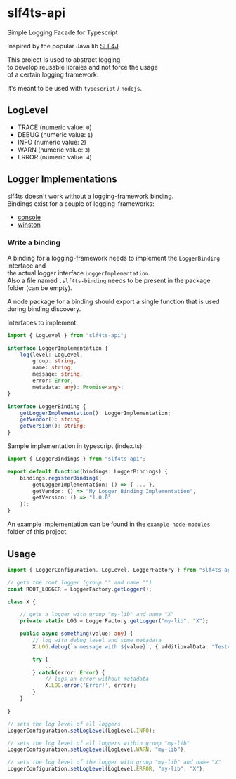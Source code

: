 # slf4ts-api

Simple Logging Facade for Typescript

Inspired by the popular Java lib [SLF4J](https://www.slf4j.org)

This project is used to abstract logging   
to develop reusable libraies and not force the usage   
of a certain logging framework.

It's meant to be used with `typescript` / `nodejs`.

## LogLevel

* TRACE (numeric value: `0`)
* DEBUG (numeric value: `1`)
* INFO (numeric value: `2`)
* WARN (numeric value: `3`)
* ERROR (numeric value: `4`)

## Logger Implementations

slf4ts doesn't work without a logging-framework binding.   
Bindings exist for a couple of logging-frameworks:

* [console](https://github.com/rstiller/slf4ts-console)
* [winston](https://github.com/rstiller/slf4ts-winston)

### Write a binding

A binding for a logging-framework needs to implement the `LoggerBinding` interface and   
the actual logger interface `LoggerImplementation`.   
Also a file named `.slf4ts-binding` needs to be present in the package folder (can be empty).   

A node package for a binding should export a single function that is used during binding discovery.

Interfaces to implement:

```typescript
import { LogLevel } from "slf4ts-api";

interface LoggerImplementation {
    log(level: LogLevel,
        group: string,
        name: string,
        message: string,
        error: Error,
        metadata: any): Promise<any>;
}

interface LoggerBinding {
    getLoggerImplementation(): LoggerImplementation;
    getVendor(): string;
    getVersion(): string;
}
```

Sample implementation in typescript (index.ts):

```typescript
import { LoggerBindings } from "slf4ts-api";

export default function(bindings: LoggerBindings) {
    bindings.registerBinding({
        getLoggerImplementation: () => { ... },
        getVendor: () => "My Logger Binding Implementation",
        getVersion: () => "1.0.0"
    });
}

```

An example implementation can be found in the `example-node-modules` folder of this project.

## Usage

```typescript
import { LoggerConfiguration, LogLevel, LoggerFactory } from "slf4ts-api";

// gets the root logger (group "" and name "")
const ROOT_LOGGER = LoggerFactory.getLogger();

class X {

    // gets a logger with group "my-lib" and name "X"
    private static LOG = LoggerFactory.getLogger("my-lib", "X");

    public async something(value: any) {
        // log with debug level and some metadata
        X.LOG.debug(`a message with ${value}`, { additionalData: "Testvalue" });

        try {
            ...
        } catch(error: Error) {
            // logs an error without metadata
            X.LOG.error('Error!', error);
        }
    }

}

// sets the log level of all loggers
LoggerConfiguration.setLogLevel(LogLevel.INFO);

// sets the log level of all loggers within group "my-lib"
LoggerConfiguration.setLogLevel(LogLevel.WARN, "my-lib");

// sets the log level of the logger with group "my-lib" and name "X"
LoggerConfiguration.setLogLevel(LogLevel.ERROR, "my-lib", "X");
```
